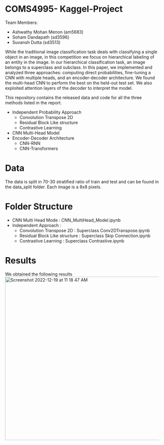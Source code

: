 # COMS4995- Kaggel-Project

Team Members:
* Ashwathy Mohan Menon (am5683)
* Soham Dandapath (sd3596)
* Suvansh Dutta (sd3513)

While the traditional image classification task deals with classifying a single object in an image, in this competition we focus on hierarchical labeling of an entity in the image. In our hierarchical classification task, an image belongs to a superclass and subclass. In this paper, we implemented and analyzed three approaches: computing direct probabilities, fine-tuning a CNN with multiple heads, and an encoder-decoder architecture. We found the multi-head CNN to perform the best on the held-out test set. We also exploited attention layers of the decoder to interpret the model. <br>

This repository contains the released data and code for all the three methods listed in the report.

* Independent Probability Approach
    * Convolution Transpose 2D
    * Residual Block Like structure
    * Contrastive Learning
* CNN Multi-Head Model
* Encoder-Decoder Architecture
  * CNN-RNN 
  * CNN-Transformers

# Data 
The data is split in 70-30 stratified ratio of train and test and can be found in the data_split folder. Each image is a 8x8 pixels. 

# Folder Structure 
* CNN Multi Head Mode  : CNN\_MultiHead\_Model.ipynb 
* Independent Approach : 
    * Convolution Transpose 2D : Superclass Conv2DTranspose.ipynb
    * Residual Block Like structure : Superclass Skip Connection.ipynb
    * Contrastive Learning : Superclass Contrastive.ipynb

# Results 
We obtained the following results <br/>
<img width="536" alt="Screenshot 2022-12-19 at 11 18 47 AM" src="https://user-images.githubusercontent.com/42071654/208471450-b6a9beba-f584-42d1-9e9d-2aa6dc5772bf.png">
